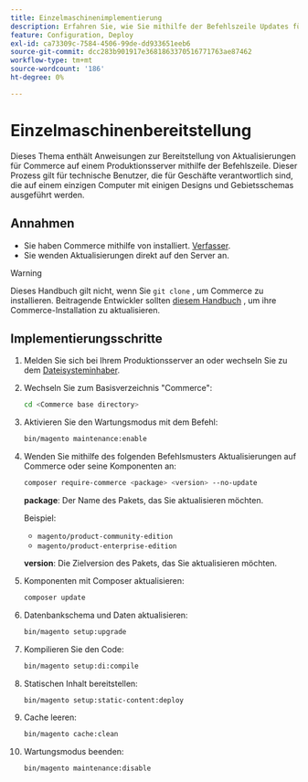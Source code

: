 ```yaml
---
title: Einzelmaschinenimplementierung
description: Erfahren Sie, wie Sie mithilfe der Befehlszeile Updates für Commerce auf einem Produktionsserver bereitstellen.
feature: Configuration, Deploy
exl-id: ca73309c-7584-4506-99de-dd933651eeb6
source-git-commit: dcc283b901917e3681863370516771763ae87462
workflow-type: tm+mt
source-wordcount: '186'
ht-degree: 0%

---
```


# Einzelmaschinenbereitstellung

Dieses Thema enthält Anweisungen zur Bereitstellung von Aktualisierungen für Commerce auf einem Produktionsserver mithilfe der Befehlszeile. Dieser Prozess gilt für technische Benutzer, die für Geschäfte verantwortlich sind, die auf einem einzigen Computer mit einigen Designs und Gebietsschemas ausgeführt werden.

## Annahmen

- Sie haben Commerce mithilfe von installiert. [Verfasser](../../installation/composer.md).
- Sie wenden Aktualisierungen direkt auf den Server an.

>[!WARNING]
>
>Dieses Handbuch gilt nicht, wenn Sie `git clone` , um Commerce zu installieren.
>Beitragende Entwickler sollten [diesem Handbuch][install] , um ihre Commerce-Installation zu aktualisieren.

## Implementierungsschritte

1. Melden Sie sich bei Ihrem Produktionsserver an oder wechseln Sie zu dem [Dateisysteminhaber](../../installation/prerequisites/file-system/overview.md).

1. Wechseln Sie zum Basisverzeichnis &quot;Commerce&quot;:

   ```bash
   cd <Commerce base directory>
   ```

1. Aktivieren Sie den Wartungsmodus mit dem Befehl:

   ```bash
   bin/magento maintenance:enable
   ```

1. Wenden Sie mithilfe des folgenden Befehlsmusters Aktualisierungen auf Commerce oder seine Komponenten an:

   ```bash
   composer require-commerce <package> <version> --no-update
   ```

   **package**: Der Name des Pakets, das Sie aktualisieren möchten.

   Beispiel:

   - `magento/product-community-edition`
   - `magento/product-enterprise-edition`

   **version**: Die Zielversion des Pakets, das Sie aktualisieren möchten.

1. Komponenten mit Composer aktualisieren:

   ```bash
   composer update
   ```

1. Datenbankschema und Daten aktualisieren:

   ```bash
   bin/magento setup:upgrade
   ```

1. Kompilieren Sie den Code:

   ```bash
   bin/magento setup:di:compile
   ```

1. Statischen Inhalt bereitstellen:

   ```bash
   bin/magento setup:static-content:deploy
   ```

1. Cache leeren:

   ```bash
   bin/magento cache:clean
   ```

1. Wartungsmodus beenden:

   ```bash
   bin/magento maintenance:disable
   ```

<!-- link definitions -->

[install]: https://developer.adobe.com/commerce/contributor/guides/install/update-dependencies/
